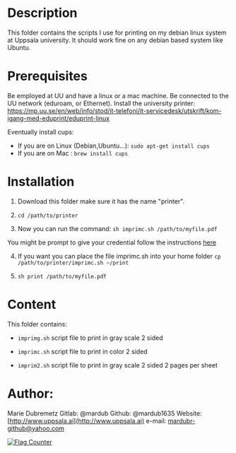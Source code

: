 # Description

This folder contains the scripts I use for printing on my debian linux system at Uppsala university. It should work fine on any debian based system like Ubuntu.

# Prerequisites 
Be employed at UU and have a linux or a mac machine.
Be connected to the UU network (eduroam, or Ethernet).
Install the university printer: https://mp.uu.se/en/web/info/stod/it-telefoni/it-servicedesk/utskrift/kom-igang-med-eduprint/eduprint-linux

Eventually install cups: 

* If you are on Linux (Debian,Ubuntu...): `sudo apt-get install cups`
* If you are on Mac : `brew install cups`

# Installation

1. Download this folder make sure it has the name "printer".

2. `cd /path/to/printer`

3. Now you can run the command:
 `sh imprimc.sh /path/to/myfile.pdf`

You might be prompt to give your credential follow the instructions [here](https://mp.uu.se/en/web/info/stod/it-telefoni/it-servicedesk/utskrift/kom-igang-med-eduprint/eduprint-linux)


4. If you want you can place the file imprimc.sh into your home folder
 `cp /path/to/printer/imprimc.sh ~/print`

5. `sh print /path/to/myfile.pdf`


# Content
This folder contains:
* `imprimg.sh` script file to print in gray scale 2 sided

* `imprimc.sh` script file to print in color 2 sided

* `imprim2.sh` script file to print in gray scale 2 sided 2 pages per sheet

# Author:
Marie Dubremetz
Gitlab:
@mardub
Github:
@mardub1635
Website:
[http://www.uppsala.ai](http://www.uppsala.ai)
e-mail:
mardubr-github@yahoo.com

<a href="https://info.flagcounter.com/fWpf"><img src="https://s11.flagcounter.com/count2/fWpf/bg_FFFFFF/txt_000000/border_CCCCCC/columns_4/maxflags_12/viewers_Printing+people/labels_0/pageviews_1/flags_0/percent_0/" alt="Flag Counter" border="0"></a>

